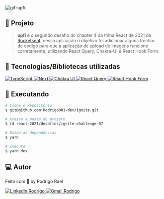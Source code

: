 ![gif-upfi](https://github.com/Rodrigo001-dev/ignite-react/blob/main/react-2021/desafios/ignite-challenge-07/.github/upload-image.gif)

## :page_with_curl: Projeto

> <b>upfi</b> é o segundo desafio do chapter 4 da trilha React de 2021 da [Rocketseat](https://github.com/Rocketseat), nessa aplicação o objetivo foi adicionar alguns trechos de código para que a aplicação de upload de imagens funcione corretamente, utilizando React Query, Chakra-UI e React Hook Form.

## 🚀 Tecnologias/Bibliotecas utilizadas

<a href="https://www.typescriptlang.org/" target="_blank"> <img src="https://img.shields.io/badge/-TypeScript-3178C6?style=flat-square&logo=TypeScript&logoColor=white" alt="TypeScript"> </a>
<a href="https://nextjs.org/" target="_blank"> <img src="https://img.shields.io/badge/Next-black?style=flat-square&logo=next.js&logoColor=white" alt="Next"> </a>
<a href="https://chakra-ui.com/" target="_blank"> <img src="https://img.shields.io/badge/-ChakraUI-%234ED1C5?style=flat-square&logo=chakraui&logoColor=white" alt="Chakra UI"> </a>
<a href="https://react-query-v3.tanstack.com/" target="_blank"> <img src="https://img.shields.io/badge/-React%20Query-FF4154?style=flat-square&logo=react%20query&logoColor=white" alt="React Query"> </a>
<a href="https://react-hook-form.com/" target="_blank"> <img src="https://img.shields.io/badge/-React%20Hook%20Form-%23EC5990?style=flat-square&logo=reacthookform&logoColor=white" alt="React Hook Form"> </a>


## :construction_worker: Executando

```bash
# Clone o Repositório
$ git@github.com:Rodrigo001-dev/ignite.git
```

```bash
# Acesse a pasta do projeto
$ cd react-2021/desafios/ignite-challenge-07
```

```bash
# Baixe as dependências
$ yarn
```

```bash
# Execute
$ yarn dev
```

## 💻 Autor

Feito com 💜 by Rodrigo Rael

<a href="https://www.linkedin.com/in/rodrigo-rael-a7a4b51a9/" target="_blank"> <img src="https://img.shields.io/badge/-RodrigoRael-blue?style=flat-square&logo=Linkedin&logoColor=white&link=https" alt="Linkedin Rodrigo"> </a>
<a href="https://img.shields.io/badge/-rodrigorael53@gmail.com-c14438?style=flat-square&logo=Gmail&logoColor=white&link=mailto:rodrigorael53@gmail.com" target="_blank"> <img src="https://img.shields.io/badge/-rodrigorael53@gmail.com-c14438?style=flat-square&logo=Gmail&logoColor=white&link=mailto:rodrigorael53@gmail.com" alt="Gmail Rodrigo"> </a>


